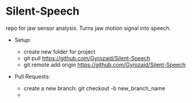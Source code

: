 # Silent-Speech
repo for jaw sensor analysis. Turns jaw motion signal into speech.



- Setup: 
    - create new folder for project
    - git pull https://github.com/Gyrozaid/Silent-Speech
    - git remote add origin https://github.com/Gyrozaid/Silent-Speech

- Pull Requests:
    - create a new branch: git checkout -b new_branch_name
    - 
